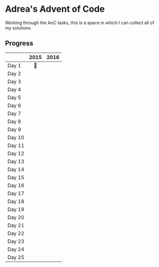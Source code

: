 # Adrea's Advent of Code

Working through the AoC tasks, this is a space in which I can collect all of my solutions

## Progress
| | 2015 | 2016 |
|:- |:-:|:-: |
| Day 1 | :running: | |
| Day 2 |  | |
| Day 3 |  | |
| Day 4 |  | |
| Day 5 |  | |
| Day 6 |  | |
| Day 7 |  | |
| Day 8 |  | |
| Day 9 |  | |
| Day 10 |  | |
| Day 11 |  | |
| Day 12 |  | |
| Day 13 |  | |
| Day 14 |  | |
| Day 15 |  | |
| Day 16 |  | |
| Day 17 |  | |
| Day 18 |  | |
| Day 19 |  | |
| Day 20 |  | |
| Day 21 |  | |
| Day 22 |  | |
| Day 23 |  | |
| Day 24 |  | |
| Day 25 |  |  |